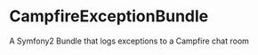 CampfireExceptionBundle
=======================

A Symfony2 Bundle that logs exceptions to a Campfire chat room